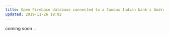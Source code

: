 ```yaml
---
title: Open Firebase database connected to a famous Indian bank's Android App - Disclosure.
updated: 2019-11-26 19:02
---
```


coming soon .. 
